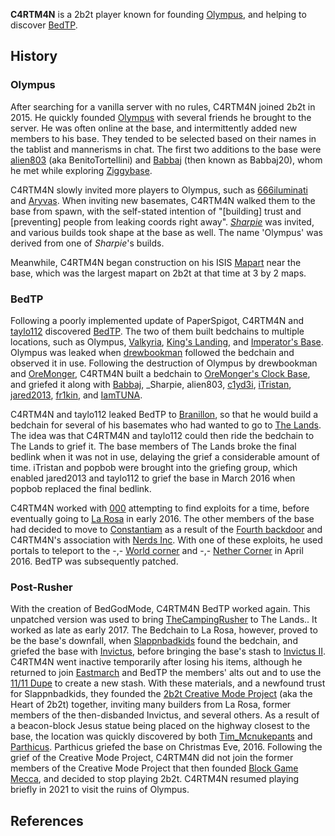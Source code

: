 **C4RTM4N** is a 2b2t player known for founding [Olympus](https://2b2t.miraheze.org/wiki/Olympus), and helping to discover [BedTP](https://2b2t.miraheze.org/wiki/Travel#Bed_Travel).

## History
### Olympus
After searching for a vanilla server with no rules, C4RTM4N joined 2b2t in 2015. He quickly founded [Olympus](https://2b2t.miraheze.org/wiki/Olympus) with several friends he brought to the server. He was often online at the base, and intermittently added new members to his base. They tended to be selected based on their names in the tablist and mannerisms in chat. The first two additions to the base were [alien803](https://2b2t.miraheze.org/wiki/alien803) (aka BenitoTortellini) and [Babbaj](https://2b2t.miraheze.org/wiki/Babbaj) (then  known as Babbaj20), whom he met while exploring [Ziggybase](https://2b2t.miraheze.org/wiki/Ziggybase).

C4RTM4N slowly invited more players to Olympus, such as [666iluminati](https://2b2t.miraheze.org/wiki/666iluminati) and [Aryvas](https://2b2t.miraheze.org/wiki/Aryvas). When inviting new basemates, C4RTM4N walked them to the base from spawn, with the self-stated intention of "[building] trust and [preventing] people from leaking coords right away".
[_Sharpie_](https://2b2t.miraheze.org/wiki/_Sharpie_) was invited, and various builds took shape at the base as well. The name 'Olympus' was derived from one of _Sharpie_'s builds.

Meanwhile, C4RTM4N began construction on his ISIS [Mapart](https://2b2t.miraheze.org/wiki/Mapart) near the base, which was the largest mapart on 2b2t at that time at 3 by 2 maps.
### BedTP
Following a poorly implemented update of PaperSpigot, C4RTM4N and [taylo112](https://2b2t.miraheze.org/wiki/taylo112) discovered [BedTP](https://2b2t.miraheze.org/wiki/Travel#Bed_Travel). The two of them built bedchains to multiple locations, such as Olympus, [Valkyria](https://2b2t.miraheze.org/wiki/Valkyria), [King's Landing](https://2b2t.miraheze.org/wiki/King%27s_Landing), and [Imperator's Base](https://2b2t.miraheze.org/wiki/Imperator%27s_Base). Olympus was leaked when [drewbookman](https://2b2t.miraheze.org/wiki/drewbookman) followed the bedchain and observed it in use. Following the destruction of Olympus by drewbookman and [OreMonger](https://2b2t.miraheze.org/wiki/OreMonger), C4RTM4N built a bedchain to [OreMonger's Clock Base](https://2b2t.miraheze.org/wiki/OreMonger%27s_Clock_Base), and griefed it along with [Babbaj](https://2b2t.miraheze.org/wiki/Babbaj), _Sharpie, alien803, [c1yd3i](https://2b2t.miraheze.org/wiki/c1yd3i), [iTristan](https://2b2t.miraheze.org/wiki/iTristan), [jared2013](https://2b2t.miraheze.org/wiki/jared2013), [fr1kin](https://2b2t.miraheze.org/wiki/fr1kin), and [IamTUNA](https://2b2t.miraheze.org/wiki/IamTUNA).

C4RTM4N and taylo112 leaked BedTP to [Branillon](https://2b2t.miraheze.org/wiki/Branillon), so that he would build a bedchain for several of his basemates who had wanted to go to [The Lands](https://2b2t.miraheze.org/wiki/The_Lands). The idea was that C4RTM4N and taylo112 could then ride the bedchain to The Lands to grief it. The base members of The Lands broke the final bedlink when it was not in use, delaying the grief a considerable amount of time. iTristan and popbob were brought into the griefing group, which enabled jared2013 and taylo112 to grief the base in March 2016 when popbob replaced the final bedlink.

C4RTM4N worked with [000](https://2b2t.miraheze.org/wiki/000) attempting to find exploits for a time, before eventually going to [La Rosa](https://2b2t.miraheze.org/wiki/La_Rosa) in early 2016. The other members of the base had decided to move to [Constantiam](https://2b2t.miraheze.org/wiki/Constantiam) as a result of the [Fourth backdoor](https://2b2t.miraheze.org/wiki/Backdoors#Fourth_Backdoor) and C4RTM4N's association with [Nerds Inc](https://2b2t.miraheze.org/wiki/Nerds_Inc). With one of these exploits, he used portals to teleport to the -,- [World corner](https://2b2t.miraheze.org/wiki/World_Border#Overworld) and -,- [Nether Corner](https://2b2t.miraheze.org/wiki/World_Border#Nether) in April 2016. BedTP was subsequently patched.

### Post-Rusher
With the creation of BedGodMode, C4RTM4N BedTP worked again. This unpatched version was used to bring [TheCampingRusher](https://2b2t.miraheze.org/wiki/TheCampingRusher) to The Lands.. It worked as late as early 2017. The Bedchain to La Rosa, however, proved to be the base's downfall, when [Slappnbadkids](https://2b2t.miraheze.org/wiki/Slappnbadkids) found the bedchain, and griefed the base with [Invictus](https://2b2t.miraheze.org/wiki/Invictus), before bringing the base's stash to [Invictus II](https://2b2t.miraheze.org/wiki/Invictus_II). C4RTM4N went inactive temporarily after losing his items, although he returned to join [Eastmarch](https://2b2t.miraheze.org/wiki/Eastmarch) and BedTP the members' alts out and to use the [11/11 Dupe](https://2b2t.miraheze.org/wiki/11%2F11_Dupe) to create a new stash. With these materials, and a newfound trust for Slappnbadkids, they founded the [2b2t Creative Mode Project](https://2b2t.miraheze.org/wiki/2b2t_Creative_Mode_Project) (aka the Heart of 2b2t) together, inviting many builders from La Rosa, former members of the then-disbanded Invictus, and several others. As a result of a beacon-block Jesus statue being placed on the highway closest to the base, the location was quickly discovered by both [Tim_Mcnukepants](https://2b2t.miraheze.org/wiki/Tim_Mcnukepants) and [Parthicus](https://2b2t.miraheze.org/wiki/Parthicus). Parthicus griefed the base on Christmas Eve, 2016. Following the grief of the Creative Mode Project, C4RTM4N did not join the former members of the Creative Mode Project that then founded [Block Game Mecca](https://2b2t.miraheze.org/wiki/Block_Game_Mecca), and decided to stop playing 2b2t. C4RTM4N resumed playing briefly in 2021 to visit the ruins of Olympus.

## References
